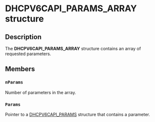 # DHCPV6CAPI_PARAMS_ARRAY structure

## Description

The **DHCPV6CAPI_PARAMS_ARRAY** structure contains an array of requested parameters.

## Members

### `nParams`

Number of parameters in the array.

### `Params`

Pointer to a [DHCPV6CAPI_PARAMS](https://learn.microsoft.com/windows/desktop/api/dhcpv6csdk/ns-dhcpv6csdk-dhcpv6capi_params) structure that contains a parameter.